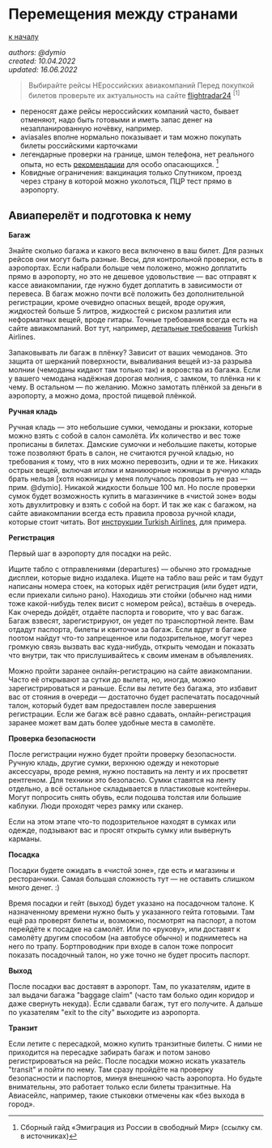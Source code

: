 Перемещения между странами
==========================

[к началу](/README.md)

_authors: @dymio
<br/>created: 10.04.2022
<br/>updated: 16.06.2022_

> Выбирайте рейсы НЕроссийских авиакомпаний
> Перед покупкой билетов проверьте их актуальность на сайте [flightradar24](https://www.flightradar24.com/) <sup>\[1\]</sup>

- переносят даже рейсы нероссийских компаний часто, бывает отменяют, надо быть готовыми и иметь запас денег на незапланированную ночёвку, например.
- aviasales вполне нормально показывает и там можно покупать билеты российскими карточками
- легендарные проверки на границе, шмон телефона, нет реального опыта, но есть [рекомендации](https://equanity.notion.site/d54cf15cdd83430bbf5c9fd4a82c2281) для особо опасающихся. [^1]
- Ковидные ограничения: вакцинация только Спутником, проезд через страну в которой можно уколоться, ПЦР тест прямо в аэропорту.

Авиаперелёт и подготовка к нему
-------------------------------

__Багаж__

Знайте сколько багажа и какого веса включено в ваш билет. Для разных рейсов они могут быть разные. Весы, для контрольной проверки, есть в аэропортах. Если набрали больше чем положено, можно доплатить прямо в аэропорту, но это не дешевое удовольствие — вас отправят к кассе авиакомпании, где нужно будет доплатить в зависимости от перевеса. В багаж можно почти всё положить без дополнительной регистрации, кроме очевидно опасных вещей, вроде оружия, жидкостей больше 5 литров, жидкостей с риском разлития или неформатных вещей, вроде гитары. Точные требования всегда есть на сайте авиакомпаний. Вот тут, например, [детальные требования](https://www.turkishairlines.com/en-int/any-questions/free-baggage/) Turkish Airlines.

Запаковывать ли багаж в плёнку? Зависит от ваших чемоданов. Это защита от шерканий поверхности, вываливания вещей из-за разрыва молнии (чемоданы кидают там только так) и воровства из багажа. Если у вашего чемодана надёжная дорогая молния, с замком, то плёнка ни к чему. В остальном — по желанию. Можно замотать плёнкой за деньги в аэропорту, а можно дома, простой пищевой плёнкой.

__Ручная кладь__

Ручная кладь — это небольшие сумки, чемоданы и рюкзаки, которые можно взять с собой в салон самолёта. Их количество и вес тоже прописаны в билетах. Дамские сумочки и небольшие пакеты, которые тоже позволяют брать в салон, не считаются ручной кладью, но требования к тому, что в них можно перевозить, одни и те же. Никаких острых вещей, включая иголки и маникюрные ножницы в ручную кладь брать нельзя \[хотя ножницы у меня получалось провозить не раз — прим. @dymio\]. Никакой жидкости больше 100 мл. Но после проверки сумок будет возможность купить в магазинчике в «чистой зоне» воды хоть двухлитровку и взять с собой на борт. И так же как с багажом, на сайте авиакомпании всегда есть правила провоза ручной клади, которые стоит читать. Вот [инструкции Turkish Airlines](https://www.turkishairlines.com/en-int/any-questions/carry-on-baggage/), для примера.

__Регистрация__

Первый шаг в аэропорту для посадки на рейс.

Ищите табло с отправлениями (departures) — обычно это громадные дисплеи, которые видно издалека. Ищете на табло ваш рейс и там будут написаны номера стоек, на которых идёт регистрация (или будет идти, если приехали сильно рано). Находишь эти стойки (обычно над ними тоже какой-нибудь телек висит с номером рейса), встаёшь в очередь. Как очередь дойдёт, отдаёте паспорта и говорите, что у вас багаж. Багаж взвесят, зарегистрируют, он уедет по транспортной ленте. Вам отдадут паспорта, билеты и квиточки за багаж. Если вдруг в багаже поотом найдут что-то запрещенное или подозрительное, могут через громкую связь вызвать вас куда-нибудь, открыть чемодан и показать что внутри, так что прислушивайтесь к своим именам в объявлениях.

Можно пройти заранее онлайн-регистрацию на сайте авиакомпании. Часто её открывают за сутки до вылета, но, иногда, можно зарегистрироваться и раньше. Если вы летите без багажа, это избавит вас от стояния в очереди — достаточно будет распечатать посадочный талон, который будет вам предоставлен после завершения регистрации. Если же багаж всё равно сдавать, онлайн-регистрация заранее может вам дать более удобные места в самолёте.

__Проверка безопасности__

После регистрации нужно будет пройти проверку безопасности. Ручную кладь, другие сумки, верхнюю одежду и некоторые аксессуары, вроде ремня, нужно поставить на ленту и их просветят рентгеном. Для техники это безопасно. Сумки ставятся на ленту отдельно, а всё остальное складывается в пластиковые контейнеры. Могут попросить снять обувь, если подошва толстая или большие каблуки. Люди проходят через рамку или сканер.

Если на этом этапе что-то подозрительное находят в сумках или одежде, подзывают вас и просят открыть сумку или вывернуть карманы.

__Посадка__

Посадки будете ожидать в «чистой зоне», где есть и магазины и ресторанчики. Самая большая сложность тут — не оставить слишком много денег. :)

Время посадки и гейт (выход) будет указано на посадочном талоне. К назначенному времени нужно быть у указанного гейта готовыми. Там ещё раз проверят билеты и, возможно, посмотрят на паспорт, а потом перейдёте к посадке на самолёт. Или по «рукову», или доставят к самолёту другим способом (на автобусе обычно) и подниметесь на него по трапу. Бортпроводник при входе в салон тоже попросит показать посадочный талон, но уже точно не будет просить паспорт.

__Выход__

После посадки вас доставят в аэропорт. Там, по указателям, идите в зал выдачи багажа "baggage claim" (часто там болько один коридор и даже свернуть некуда). Если сдавали багаж, тут его получите. А дальше по указателям "exit to the city" выходите из аэропорта.

__Транзит__

Если летите с пересадкой, можно купить транзитные билеты. С ними не приходится на пересадке забирать багаж и потом заново регистрироваться на рейс. После посадки можно искать указатель "transit" и пойти по нему. Там сразу пройдёте на проверку безопасности и паспортов, минуя внешнюю часть аэропорта. Но будьте внимательны, это работает только если билеты транзитные. На Авиасейлс, например, такие стыковки отмечены как «без выхода в город».


[^1]: Cборный гайд «Эмиграция из России в свободный Мир» (ссылку см. в источниках)

